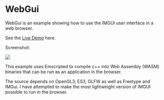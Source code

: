 # WebGui

WebGui is an example showing how to use the IMGUI user interface in a web browser.

See the [Live Demo](https://jnmaloney.github.io/WebGui/imgui.html) here.

Screenshot:

<img src="https://i.imgur.com/jJXdlES.png"></img>

This example uses Emscripted to compile c++ into Web Assembly (WASM) binaries that can be run as an application in the browser.

The source depends on OpenGL3, ES3, GLFW as well as Freetype and IMGui. I have attempted to make the most lightweight version of IMGUI possible to run in the browser.
